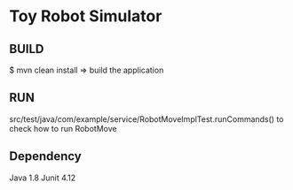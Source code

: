 Toy Robot Simulator
===================

BUILD
-----------
$ mvn clean install => build the application

RUN
-----------
src/test/java/com/example/service/RobotMoveImplTest.runCommands() to check how to run RobotMove

Dependency
-----------
Java 1.8
Junit 4.12